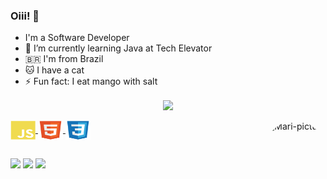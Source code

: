 ### Oiii! 👋

- I'm a Software Developer 
- 🌱 I’m currently learning Java at Tech Elevator
- 🇧🇷 I'm from Brazil
- 🐱 I have a cat 
- ⚡ Fun fact: I eat mango with salt

<div align="center">
  <a href="https://github.com/mari-rider">
  <img height="180em" align="center" src="https://github-readme-stats.vercel.app/api?username=mari-rider&show_icons=true&theme=buefy&include_all_commits=true&count_private=true"/>
</div>
  
<div style="display: inline_block"><br>
  <img align="center" alt="Mari-Js" height="30" width="40" src="https://raw.githubusercontent.com/devicons/devicon/master/icons/javascript/javascript-plain.svg">
  <img align="center" alt="Mari-HTML" height="30" width="40" src="https://raw.githubusercontent.com/devicons/devicon/master/icons/html5/html5-original.svg">
  <img align="center" alt="Mari-CSS" height="30" width="40" src="https://raw.githubusercontent.com/devicons/devicon/master/icons/css3/css3-original.svg">
  
  <img align="right" alt="Mari-picture" height="150" style="border-radius:50px;" src="https://1.bp.blogspot.com/-gJFKGGfnwRw/YS_eRHeOVAI/AAAAAAAAUnQ/tNbmGUhtELwDKKyjWCjlNQTEHEaQlEF2wCLcBGAsYHQ/s2048/Untitled_Artwork.png">
</div>
  
  ##
  
  <div>
  <a href="https://instagram.com/ridermarisa" target="_blank"><img src="https://img.shields.io/badge/-Instagram-%23E4405F?style=for-the-badge&logo=instagram&logoColor=white" target="_blank"></a>
  <a href = "mailto:ridermaria2@gmail.com"><img src="https://img.shields.io/badge/-Gmail-%23333?style=for-the-badge&logo=gmail&logoColor=white" target="_blank"></a>
  <a href="https://www.linkedin.com/in/maria-rider" target="_blank"><img src="https://img.shields.io/badge/-LinkedIn-%230077B5?style=for-the-badge&logo=linkedin&logoColor=white" target="_blank"></a> 
</div>
